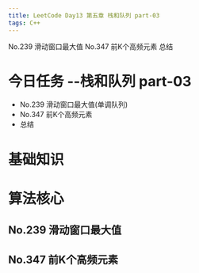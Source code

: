 ```yaml
---
title: LeetCode Day13 第五章 栈和队列 part-03
tags: C++
---
```

No.239 滑动窗口最大值
No.347 前K个高频元素
总结
<!--more-->

# 今日任务 --栈和队列 part-03
- No.239 滑动窗口最大值(单调队列)
- No.347 前K个高频元素
- 总结

# 基础知识
# 算法核心
## No.239 滑动窗口最大值

## No.347 前K个高频元素
